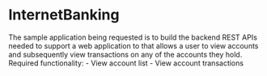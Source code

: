 # InternetBanking
The sample application being requested is to build the backend REST APIs needed to support a web application to that allows a user to view accounts and subsequently view transactions on any of the accounts they hold. Required functionality: - View account list - View account transactions
